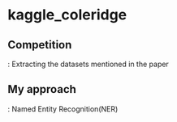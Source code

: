 # kaggle_coleridge
## Competition
: Extracting the datasets mentioned in the paper

## My approach 
: Named Entity Recognition(NER)
